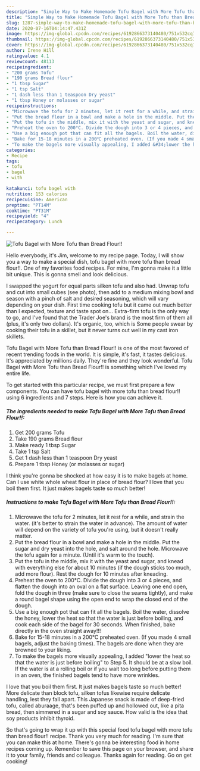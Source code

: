 ```yaml
---
description: "Simple Way to Make Homemade Tofu Bagel with More Tofu than Bread Flour!!"
title: "Simple Way to Make Homemade Tofu Bagel with More Tofu than Bread Flour!!"
slug: 1287-simple-way-to-make-homemade-tofu-bagel-with-more-tofu-than-bread-flour
date: 2020-07-16T04:14:47.431Z
image: https://img-global.cpcdn.com/recipes/6192866373140480/751x532cq70/tofu-bagel-with-more-tofu-than-bread-flour-recipe-main-photo.jpg
thumbnail: https://img-global.cpcdn.com/recipes/6192866373140480/751x532cq70/tofu-bagel-with-more-tofu-than-bread-flour-recipe-main-photo.jpg
cover: https://img-global.cpcdn.com/recipes/6192866373140480/751x532cq70/tofu-bagel-with-more-tofu-than-bread-flour-recipe-main-photo.jpg
author: Irene Hill
ratingvalue: 4.1
reviewcount: 48113
recipeingredient:
- "200 grams Tofu"
- "190 grams Bread flour"
- "1 tbsp Sugar"
- "1 tsp Salt"
- "1 dash less than 1 teaspoon Dry yeast"
- "1 tbsp Honey or molasses or sugar"
recipeinstructions:
- "Microwave the tofu for 2 minutes, let it rest for a while, and strain the water. (it&#39;s better to strain the water in advance). The amount of water will depend on the variety of tofu you&#39;re using, but it doesn&#39;t really matter."
- "Put the bread flour in a bowl and make a hole in the middle. Put the sugar and dry yeast into the hole, and salt around the hole. Microwave the tofu again for a minute. (Until it&#39;s warm to the touch)."
- "Put the tofu in the middle, mix it with the yeast and sugar, and knead with everything else for about 10 minutes (if the dough sticks too much, add more flour). Rest the dough for 10 minutes after kneading."
- "Preheat the oven to 200°C. Divide the dough into 3 or 4 pieces, and flatten the dough into an oval on a flat surface. Leaving one end open, fold the dough in three (make sure to close the seams tightly), and make a round bagel shape using the open end to wrap the closed end of the dough."
- "Use a big enough pot that can fit all the bagels. Boil the water, dissolve the honey, lower the heat so that the water is just before boiling, and cook each side of the bagel for 30 seconds. When finished, bake directly in the oven straight away!!!"
- "Bake for 15-18 minutes in a 200℃ preheated oven. (If you made 4 small bagels, adjust the baking times). The bagels are done when they are browned to your liking."
- "To make the bagels more visually appealing, I added &#34;lower the heat so that the water is just before boiling&#34; to Step 5. It should be at a slow boil. If the water is at a rolling boil or if you wait too long before putting them in an oven, the finished bagels tend to have more wrinkles."
categories:
- Recipe
tags:
- tofu
- bagel
- with

katakunci: tofu bagel with 
nutrition: 153 calories
recipecuisine: American
preptime: "PT14M"
cooktime: "PT31M"
recipeyield: "4"
recipecategory: Lunch

---
```



![Tofu Bagel with More Tofu than Bread Flour!!](https://img-global.cpcdn.com/recipes/6192866373140480/751x532cq70/tofu-bagel-with-more-tofu-than-bread-flour-recipe-main-photo.jpg)

Hello everybody, it's Jim, welcome to my recipe page. Today, I will show you a way to make a special dish, tofu bagel with more tofu than bread flour!!. One of my favorites food recipes. For mine, I'm gonna make it a little bit unique. This is gonna smell and look delicious.

I swapped the yogurt for equal parts silken tofu and also had. Unwrap tofu and cut into small cubes (see photo), then add to a medium mixing bowl and season with a pinch of salt and desired seasoning, which will vary depending on your dish. First time cooking tofu but it came out much better than I expected, texture and taste spot on… Extra-firm tofu is the only way to go, and I&#39;ve found that the Trader Joe&#39;s brand is the most firm of them all (plus, it&#39;s only two dollars). It&#39;s organic, too, which is Some people swear by cooking their tofu in a skillet, but it never turns out well in my cast iron skillets.

Tofu Bagel with More Tofu than Bread Flour!! is one of the most favored of recent trending foods in the world. It is simple, it's fast, it tastes delicious. It's appreciated by millions daily. They're fine and they look wonderful. Tofu Bagel with More Tofu than Bread Flour!! is something which I've loved my entire life.


To get started with this particular recipe, we must first prepare a few components. You can have tofu bagel with more tofu than bread flour!! using 6 ingredients and 7 steps. Here is how you can achieve it.

<!--inarticleads1-->

##### The ingredients needed to make Tofu Bagel with More Tofu than Bread Flour!!:

1. Get 200 grams Tofu
1. Take 190 grams Bread flour
1. Make ready 1 tbsp Sugar
1. Take 1 tsp Salt
1. Get 1 dash less than 1 teaspoon Dry yeast
1. Prepare 1 tbsp Honey (or molasses or sugar)


I think you&#39;re gonna be shocked at how easy it is to make bagels at home. Can I use white whole wheat flour in place of bread flour? I love that you boil them first. It just makes bagels taste so much better! 

<!--inarticleads2-->

##### Instructions to make Tofu Bagel with More Tofu than Bread Flour!!:

1. Microwave the tofu for 2 minutes, let it rest for a while, and strain the water. (it&#39;s better to strain the water in advance). The amount of water will depend on the variety of tofu you&#39;re using, but it doesn&#39;t really matter.
1. Put the bread flour in a bowl and make a hole in the middle. Put the sugar and dry yeast into the hole, and salt around the hole. Microwave the tofu again for a minute. (Until it&#39;s warm to the touch).
1. Put the tofu in the middle, mix it with the yeast and sugar, and knead with everything else for about 10 minutes (if the dough sticks too much, add more flour). Rest the dough for 10 minutes after kneading.
1. Preheat the oven to 200°C. Divide the dough into 3 or 4 pieces, and flatten the dough into an oval on a flat surface. Leaving one end open, fold the dough in three (make sure to close the seams tightly), and make a round bagel shape using the open end to wrap the closed end of the dough.
1. Use a big enough pot that can fit all the bagels. Boil the water, dissolve the honey, lower the heat so that the water is just before boiling, and cook each side of the bagel for 30 seconds. When finished, bake directly in the oven straight away!!!
1. Bake for 15-18 minutes in a 200℃ preheated oven. (If you made 4 small bagels, adjust the baking times). The bagels are done when they are browned to your liking.
1. To make the bagels more visually appealing, I added &#34;lower the heat so that the water is just before boiling&#34; to Step 5. It should be at a slow boil. If the water is at a rolling boil or if you wait too long before putting them in an oven, the finished bagels tend to have more wrinkles.


I love that you boil them first. It just makes bagels taste so much better! More delicate than block tofu, silken tofus likewise require delicate handling, lest they fall apart. This Japanese snack is made of deep-fried tofu, called aburaage, that&#39;s been puffed up and hollowed out, like a pita bread, then simmered in a sugar and soy sauce. How valid is the idea that soy products inhibit thyroid. 

So that's going to wrap it up with this special food tofu bagel with more tofu than bread flour!! recipe. Thank you very much for reading. I'm sure that you can make this at home. There's gonna be interesting food in home recipes coming up. Remember to save this page on your browser, and share it to your family, friends and colleague. Thanks again for reading. Go on get cooking!
